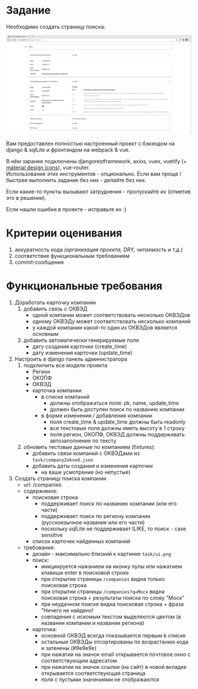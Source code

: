 # Задание
Необходимо создать страницу поиска:

![Drag Racing](ui.png)

Вам предоставлен полностью настроенный проект с бэкэндом на django & sqlLite и фронтэндом на webpack & vue.

В нём заранее подключены djangorestframework, axios, vuex, vuetify (+ [material design icons](https://pictogrammers.github.io/@mdi/font/5.4.55/)), vue-router.  
Использование этих инструментов - опционально. Если вам проще / быстрее выполнить задание без них - делайте без них.

Если какие-то пункты вызывают затруднения - пропускайте их (отметив это в решении).

Если нашли ошибки в проекте - исправьте их :)

# Критерии оценивания

1. аккуратность кода *(организация проекта, DRY, читаемость и т.д.)*
1. соответствие функциональным требованиям
1. commit-сообщения


# Функциональные требования

1. Доработать карточку компании
    1. добавить связь с ОКВЭД
        - одной компании может соответствовать несколько ОКВЭДов
        - одному ОКВЭДу может соответствовать несколько компаний
        - у каждой компании какой-то один из ОКВЭДов является основным
    1. добавить автоматически генерируемые поля
        - дату создания карточки (create_time)
        - дату изменения карточки (update_time)
2. Настроить в django панель администратора
    1. подключить все модели проекта
        - Регион
        - ОКОПФ
        - ОКВЭД
        - карточка компании
            - в списке компаний
                - должны отображаться поля: pk, name, update_time
                - должен быть доступен поиск по названию компании
            - в форме изменения / добавления компании
                - поля create_time & update_time должны быть readonly
                - все текстовые поля должны иметь высоту в 1 строку
                - поля регион, ОКОПФ, ОКВЭД должны поддерживать автозаполнение по тексту
    1. обновить тестовые данные по компаниям (fixtures):
        - добавить связи компаний с ОКВЭДами из `task/company2okved.json`
        - добавить даты создания и изменения карточки
            - на ваше усмотрение (но непустые)
3. Создать страницу поиска компании
    - url: /companies
    - содержимое:
        - поисковая строка
            - поддерживает поиск по названию компании (или его части)
            - поддерживает поиск по региону компании (русскоязычное название или его части)
            - поскольку sqlLite не поддерживает ILIKE, то поиск - case sensitive
        - список карточек найденных компаний
    - требования:
        - дизайн - максимально близкий к картинке `task/ui.png`
        - поиск:
            - инициируется нажанием на иконку лупы или нажатием клавиши enter в поисковой строке
            - при открытии страницы `/companies` видна только поисковая строка
            - при открытии страницы `/companies?q=Моск` видна поисковая строка + результаты поиска по слову "Моск"
            - при неудачном поиске видна поисковая строка + фраза "Ничего не найдено!
            - совпадения с искомым текстом выделяются цветом (в названии компании и названии региона)
        - карточка:
            - основной ОКВЭД всегда показывается первым в списке
            - остальные ОКВЭДы отсортированы по возрастанию кода и затенены (#9e9e9e)
            - при нажатии на значок email открывается почтовое окно с соответствующим адресатом
            - при нажатии на значок ссылки (на сайт) в новой вкладке открывается соответствующая страница
            - поля с пустыми значениями не отображаются
